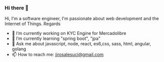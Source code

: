 ### Hi there 👋

Hi, I'm a software engineer, I'm passionate about web development and the Internet of Things. Regards

- 🔭 I’m currently working on KYC Engine for Mercadolibre
- 🌱 I’m currently learning "spring boot", "jpa"
- 💬 Ask me about javascript, node, react, es6,css, sass, html, angular, golang
- 📫 How to reach me: jjrosalesuci@gmail.com
